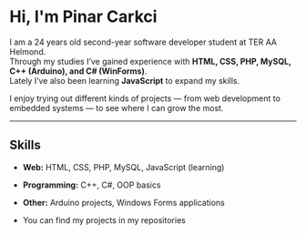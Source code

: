 # Hi, I'm Pinar Carkci

I am a 24 years old second-year software developer student at TER AA Helmond.  
Through my studies I’ve gained experience with **HTML, CSS, PHP, MySQL, C++ (Arduino), and C# (WinForms)**.  
Lately I’ve also been learning **JavaScript** to expand my skills.  

I enjoy trying out different kinds of projects — from web development to embedded systems — to see where I can grow the most.  

---

## Skills
- **Web:** HTML, CSS, PHP, MySQL, JavaScript (learning)  
- **Programming:** C++, C#, OOP basics  
- **Other:** Arduino projects, Windows Forms applications

- You can find my projects in my repositories
